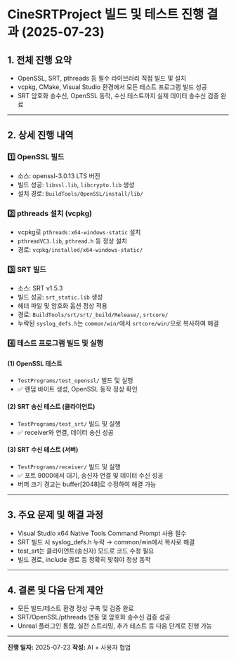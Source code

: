 # CineSRTProject 빌드 및 테스트 진행 결과 (2025-07-23)

## 1. 전체 진행 요약
- OpenSSL, SRT, pthreads 등 필수 라이브러리 직접 빌드 및 설치
- vcpkg, CMake, Visual Studio 환경에서 모든 테스트 프로그램 빌드 성공
- SRT 암호화 송수신, OpenSSL 동작, 수신 테스트까지 실제 데이터 송수신 검증 완료

---

## 2. 상세 진행 내역

### 1️⃣ OpenSSL 빌드
- 소스: openssl-3.0.13 LTS 버전
- 빌드 성공: `libssl.lib`, `libcrypto.lib` 생성
- 설치 경로: `BuildTools/OpenSSL/install/lib/`

### 2️⃣ pthreads 설치 (vcpkg)
- vcpkg로 `pthreads:x64-windows-static` 설치
- `pthreadVC3.lib`, `pthread.h` 등 정상 설치
- 경로: `vcpkg/installed/x64-windows-static/`

### 3️⃣ SRT 빌드
- 소스: SRT v1.5.3
- 빌드 성공: `srt_static.lib` 생성
- 헤더 파일 및 암호화 옵션 정상 적용
- 경로: `BuildTools/srt/srt/_build/Release/`, `srtcore/`
- 누락된 `syslog_defs.h`는 `common/win/`에서 `srtcore/win/`으로 복사하여 해결

### 4️⃣ 테스트 프로그램 빌드 및 실행

#### (1) OpenSSL 테스트
- `TestPrograms/test_openssl/` 빌드 및 실행
- ✅ 랜덤 바이트 생성, OpenSSL 동작 정상 확인

#### (2) SRT 송신 테스트 (클라이언트)
- `TestPrograms/test_srt/` 빌드 및 실행
- ✅ receiver와 연결, 데이터 송신 성공

#### (3) SRT 수신 테스트 (서버)
- `TestPrograms/receiver/` 빌드 및 실행
- ✅ 포트 9000에서 대기, 송신자 연결 및 데이터 수신 성공
- 버퍼 크기 경고는 buffer[2048]로 수정하여 해결 가능

---

## 3. 주요 문제 및 해결 과정
- Visual Studio x64 Native Tools Command Prompt 사용 필수
- SRT 빌드 시 syslog_defs.h 누락 → common/win에서 복사로 해결
- test_srt는 클라이언트(송신자) 모드로 코드 수정 필요
- 빌드 경로, include 경로 등 정확히 맞춰야 정상 동작

---

## 4. 결론 및 다음 단계 제안
- 모든 빌드/테스트 환경 정상 구축 및 검증 완료
- SRT/OpenSSL/pthreads 연동 및 암호화 송수신 검증 성공
- Unreal 플러그인 통합, 실전 스트리밍, 추가 테스트 등 다음 단계로 진행 가능

---

**진행 일자:** 2025-07-23
**작성:** AI + 사용자 협업 